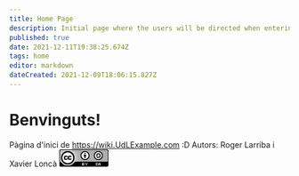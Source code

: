 ```yaml
---
title: Home Page
description: Initial page where the users will be directed when entering our site (landing page)
published: true
date: 2021-12-11T19:38:25.674Z
tags: home
editor: markdown
dateCreated: 2021-12-09T18:06:15.827Z
---
```


# Benvinguts!
Pàgina d'inici de https://wiki.UdLExample.com :D
Autors: Roger Larriba i Xavier Loncà
![88x31.png](/88x31.png)